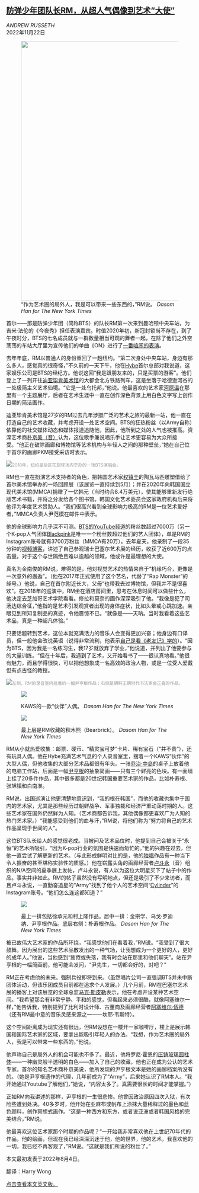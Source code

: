 <!--1669095422000-->
[防弹少年团队长RM，从超人气偶像到艺术“大使”](https://cn.nytimes.com/culture/20221122/rm-bts-band-art-korea/)
------

<address>ANDREW RUSSETH</address><time pudate="2022-11-22 01:00:16" datetime="2022-11-22 01:00:16">2022年11月22日</time><figure><img src="https://images.weserv.nl/?url=static01.nyt.com/images/2022/08/28/arts/28rm-bts-art1/merlin_211670526_1b38ecf4-79f8-4618-9e34-f15cdec465e1-master1050.jpg" width="1050" height="700"><figcaption>“作为艺术圈的局外人，我是可以带来一些东西的，”RM说。 <cite>Dasom Han for The New York Times</cite></figcaption></figure><section><p>首尔——那是防弹少年团（简称BTS）的队长RM第一次来到曼哈顿中央车站，为吉米·法伦的《今夜秀》担任表演嘉宾。时值2020年初，新冠封锁尚不存在，到了午夜时分，BTS的七名成员就与一群数量相当可观的舞者一起，在除了他们之外空荡荡的车站大厅里为宣传他们的单曲《ON》进行了<a href="https://www.nytimes.com/2020/02/25/nyregion/bts-grand-central.html">一番喧闹的表演</a>。</p><p>去年年底，RM以普通人的身份重回了一趟纽约。“第二次身处中央车站，身边有那么多人，感觉真的很奇怪，”不久前的一天下午，他在<a rel="noopener noreferrer" target="_blank" href="https://hybecorp.com/eng/main">Hybe</a>首尔总部对我说道，这家娱乐公司是BTS的经纪方。他说这回“我是跟朋友来的，只是买票的游客”。他们登上了一列开往<a rel="noopener noreferrer" target="_blank" href="https://www.diaart.org/visit/visit-our-locations-sites/dia-beacon-beacon-united-states">迪亚毕肯美术馆</a>的大都会北方铁路列车，这是坐落于哈德逊河谷的一处极简主义艺术仙境。“它是一处乌托邦，”他说。他最喜欢的艺术家<a href="https://www.nytimes.com/2014/07/16/arts/design/on-kawara-conceptual-artist-who-found-elegance-in-every-day-dies-at-81.html">河原温</a>在那里有一个主题展厅，后者在艺术生涯中一直在创作深色背景上用白色文字写上创作日期的简洁画作。</p><p>迪亚毕肯美术馆是27岁的RM过去几年涉猎广泛的艺术之旅的最新一站，他一直在打造自己的艺术收藏，并考虑开设一处艺术空间。BTS的狂热粉丝（以Army自称）依靠他的社交媒体动态和媒体报道追随他，因此，他所到之处的人气也被推高。资深艺术商<a rel="noopener noreferrer" target="_blank" href="https://www.koreaherald.com/view.php?ud=20100614000689" title="Link: https://www.koreaherald.com/view.php?ud=20100614000689">朴京美（</a><a rel="noopener noreferrer" target="_blank" href="https://www.koreaherald.com/view.php?ud=20100614000689">音）</a>认为，这位歌手兼说唱乐手让艺术更容易为大众所接受。“他正在破除画廊和博物馆等艺术机构与年轻人之间的那种壁垒，”她在自己位于首尔的画廊PKM接受采访时表示。</p><p><img src="https://images.weserv.nl/?url=static01.nyt.com/images/2022/08/28/arts/28rm-bts-perform2/28rm-bts-perform2-master1050.jpg"><small style="color: #999;">2018年，纽约皇后区花旗球场内举办的一场BTS演唱会。</small></p><p>RM也一直在扮演艺术支持者的角色，把韩国艺术家<a rel="noopener noreferrer" target="_blank" href="https://koreajoongangdaily.joins.com/2020/12/14/culture/artsDesign/Kwon-Jin-Kyu-K-Auction-Korean-art/20201214182607798.html">权镇圭</a>的陶瓦马匹雕塑借给了首尔美术馆举办的一场回顾展（该展览一直持续到5月）；并在2020年向韩国国立现代美术馆(MMCA)捐赠了一亿韩元（当时约合8.4万美元），使其能够重新发行绝版艺术书籍，并将之分发给各个图书馆。韩国文化艺术委员会这家政府机构后来将他评为年度艺术赞助人。“我们很高兴看到全球影响力极高的RM是一位艺术爱好者，”MMCA负责人尹范模在邮件中表示。</p><p>他的全球影响力几乎深不可测。<a rel="noopener noreferrer" target="_blank" href="https://www.youtube.com/channel/UCLkAepWjdylmXSltofFvsYQ" title="Link: https://www.youtube.com/channel/UCLkAepWjdylmXSltofFvsYQ">BTS的YouTube频道</a>的粉丝数超过7000万（另一个K-pop人气团体<a rel="noopener noreferrer" target="_blank" href="https://www.youtube.com/channel/UCOmHUn--16B90oW2L6FRR3A" title="Link: https://www.youtube.com/channel/UCOmHUn--16B90oW2L6FRR3A">Blackpink</a>是唯一一个粉丝数超过他们的艺人团体），单是RM的Instagram账号就有3700万粉丝（MMCA有20万）。去年夏天，他录制了一段35分钟的<a rel="noopener noreferrer" target="_blank" href="https://www.youtube.com/watch?v=nxUOxsimI8o" title="Link: https://www.youtube.com/watch?v=nxUOxsimI8o">视频博客</a>，讲述了自己参观瑞士巴塞尔艺术展的经历，收获了近600万的点击量。对于这个与世隔绝且难以逾越的领域，他或许是最理想的大使。</p><p>真名为金南俊的RM说，难得的是，他对视觉艺术的热情来自于“机缘巧合，更像是一次意外的邂逅”。（他在2017年正式使用了这个艺名，代替了“Rap Monster”的绰号。）他说，自己在首尔附近长大，父母“也带我去过博物馆，但我并不是很喜欢”。在2018年的巡演中，RM坐在酒店房间里，思考在休息时间可以做些什么，他决定去芝加哥艺术学院看看。修拉和莫奈的画作深深吸引了他。“我像是犯了司汤达综合征，”他指的是艺术引发观赏者出现的身体症状，比如头晕或心跳加速。亲眼见到所知复制品的真迹，令他震惊不已。“就像是——天呐。当时我看着这些艺术品，真是一种超凡体验。”</p><p>只要话题转到艺术，这位本就充满活力的音乐人会变得更加兴奋；他身边有口译员，但一般他会改说英语（说得非常流利，他表示<a href="https://www.nytimes.com/2021/05/29/arts/television/friends-reunion-english.html" title="Link: https://www.nytimes.com/2021/05/29/arts/television/friends-reunion-english.html">自己是看《老友记》学的</a>）。“因为BTS，因为我是一名练习生，我17岁就放弃了学业，”他说道，并列出了他要参与的大量训练。“但在十年后，我遇到了艺术，又开始看书了——很认真地看。”他很有魅力，而且学得很快，可以把他想象成一名高效的政治人物，或是一位受人爱戴但有点古怪的教授。</p><p><img src="https://images.weserv.nl/?url=static01.nyt.com/images/2022/08/28/arts/28rm-bts-art8/merlin_211670490_1ef922bb-ac11-452c-ab8e-be20ed4059bf-master1050.jpg"><small style="color: #999;">左侧，RM的录音室内挂着的一幅尹亨根作品；右侧是朝鲜王朝时代书法家金正喜的作品。</small></p><p><figure><img src="https://images.weserv.nl/?url=static01.nyt.com/images/2022/08/28/arts/28rm-bts-art3/merlin_211670481_2bfc8299-c603-4ba2-8a5c-62958b1b8ec8-jumbo.jpg"></p><figcaption>KAWS的一款“伙伴”人偶。 <cite>Dasom Han for The New York Times</cite></figcaption></figure><p><figure><img src="https://images.weserv.nl/?url=static01.nyt.com/images/2022/08/28/arts/28rm-bts-art2/merlin_211670475_06333866-9723-4abc-b55c-4ed685131c49-jumbo.jpg"></p><figcaption>最上层是RM收藏的积木熊（Bearbrick）。 <cite>Dasom Han for The New York Times</cite></figcaption></figure><p>RM从小就热爱收集：邮票、硬币、“精灵宝可梦”卡片、稀有宝石（“并不贵”），还有玩具人偶。他在Hybe充满艺术气息的个人录音室里，摆着一个KAWS“伙伴”的大型人偶，但他收集的大部分艺术品都很有年头。一张<a rel="noopener noreferrer" target="_blank" href="https://nakashimawoodworkers.com/" title="Link: https://nakashimawoodworkers.com/">乔治·中岛</a>的桌子上放着他的电脑工作站，后面是一幅<a rel="noopener noreferrer" target="_blank" href="https://www.artsy.net/artist/yun-hyong-keun">尹亨根</a>的抽象简画——只有三个鲜亮的色块。有一面墙上挂了20多件作品，其中很多都是20世纪韩国重要艺术家的作品，比如朴寿根、张旭镇和白南准。</p><p>RM说，出国巡演让他更清楚地意识到，“我的根在韩国”，而他的收藏也集中于国内的艺术家，尤其是那些经历过朝鲜战争、军事独裁和经济严重动荡时期的人。这些艺术家在国外仍然鲜为人知。（艺术商都告诉我，其他偶像都更喜欢广为人知的热门艺术家。）“我能感受到他们的血与汗，”RM说，将他们称为“努力将自己的艺术作品呈现于世间的人”。</p><p>这位BTS队长给人的感觉很老成。当被问及艺术品位时，他提到自己会被关于“永恒”的艺术所吸引，“因为K-pop行业的氛围是快速而匆忙的。”他的兴趣在过去，但他一直尝试了解更新的艺术。（与此形成鲜明对比的是，他的<a rel="noopener noreferrer" target="_blank" href="https://soundcloud.com/bangtan/sets/rm-mono-2018">独</a><a rel="noopener noreferrer" target="_blank" href="https://soundcloud.com/bangtan/sets/rm-mono-2018">唱</a>作品有一种当下令人振奋的甚至堪称实验性的质感。）他在崭露头角的画廊经营者<a rel="noopener noreferrer" target="_blank" href="https://www.dooyongro.com/" title="Link: https://www.dooyongro.com/">卢斗永</a>（音）组织的N/A空间的夏季展上发帖，卢斗永说，有人以为这位大明星买下了帖子中的作品。事实并非如此。RM的帖子虽然没有写明地点，但还是吸引了不少来访者，而且卢斗永说，一直勤奋追星的“Army”找到了他个人的艺术空间“<a rel="noopener noreferrer" target="_blank" href="https://www.cylinderseoul.com/">Cylinder</a>”的Instagram账号。“他们怎么连这都知道？”</p><p><figure><img src="https://images.weserv.nl/?url=static01.nyt.com/images/2022/08/28/arts/28rm-bts-art4/merlin_211670532_acfd40c8-340d-4f8b-9020-242b8ef50976-jumbo.jpg"></p><figcaption>最上一排包括徐承元和村上隆作品。居中一排：金宗学、乌戈·罗迪纳、尹亨根作品。底层右侧：朴寿根作品。 <cite>Dasom Han for The New York Times</cite></figcaption></figure><p>被已故伟大艺术家的作品所环绕，“我感觉他们在看着我，”RM说。“我受到了很大鼓舞。因为展出的这些艺术品散发出的一种气场，让我想成为一个更好的人，更好的成年人。”他说，当他感到“疲倦或失落，我有时会站在那里和他们聊天”。站在尹亨根的一幅简画前，他可能会发问，“尹先生，一切都会好的，对吧？”</p><p>RM正在考虑他的未来。强制兵役即将到来。（虽然唱片公司一直强调BTS并未中断团体活动，但该乐团成员目前都在追求个人发展。）几个月前，RM在巴塞尔艺术展的播客上对该展览的全球总监<a rel="noopener noreferrer" target="_blank" href="https://www.artbasel.com/about/team" title="Link: https://www.artbasel.com/about/team">马克·斯皮勒</a>表示，他在考虑开设某种艺术空间。“我希望那会有非常宁静、平和的感觉，但看起来必须很酷，就像阿塞维尔一样，”他告诉我，特别提到了比利时设计师、古董商及画廊经营者<a rel="noopener noreferrer" target="_blank" href="https://www.axel-vervoordt.com/" title="Link: https://www.axel-vervoordt.com/">阿塞维尔·伍德</a>（还有RM最中意的音乐灵感来源之一——坎耶·韦斯特）。</p><p>这个空间距离成为现实还有很远，但RM设想在一楼开一家咖啡厅，楼上是展示韩国和国际艺术家的区域，要拿出能吸引年轻人的办法。“我想，作为艺术圈的局外人，我是可以带来一些东西的，”他说。</p><p>他声称自己是局外人的机会可能也不多了。最近，他将罗尼·霍恩的<a rel="noopener noreferrer" target="_blank" href="https://www.nashersculpturecenter.org/Portals/0/Documents/Roni%20Horn%20Teaching%20Resource.pdf" title="Link: https://www.nashersculpturecenter.org/Portals/0/Documents/Roni%20Horn%20Teaching%20Resource.pdf">压铸玻璃圆柱体</a>——一种幽灵般半透明的白色——加入了自己的收藏，他也正在成为公认的艺术专家。首尔的知名艺术商朴京美说，他所发现的尹亨根文本是她的画廊档案所没有的。（她是尹亨根遗作的代理，几年前成为了“Army”，后来她认识了RM本人。“我开始通过Youtube了解他们，”她说，“内容太多了。真需要很长的时间才能掌握。”）</p><p>正如RM向我讲述的那样，尹亨根的一生很悲惨。他曾因政治原因四次入狱，有次险些遭到处决。40多岁时，他开始在亚麻布或帆布上涂抹大量稀释过的墨色和蓝色颜料，创作冥想式画作。“这是一种西方和东方，或者说亚洲或者韩国风格的完美结合，”RM说。</p><p>他最喜欢这位艺术家那个时期的作品呢？“一开始我非常喜欢他在上世纪70年代的作品，他的绘画，但现在我已经深深沉迷于他，他的世界，他的艺术，我喜欢他的一切。我已经不再客观了，”RM说。“这就是我们所说的粉丝了。”</p></section><footer><p>本文最初发表于2022年8月4日。</p><p>翻译：Harry Wong</p><p><a rel="nofollow" target="_blank" href="https://www.nytimes.com/2022/08/24/arts/design/rm-bts-band-art-korea.html">点击查看本文英文版。</a></p></footer>
